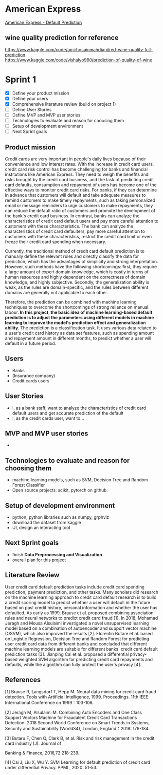 # American Express

[American Express - Default Prediction](https://www.kaggle.com/competitions/amex-default-prediction)

## wine quality prediction for reference
https://www.kaggle.com/code/amirhosainmahdiani/red-wine-quality-full-prediction  
https://www.kaggle.com/code/vishalyo990/prediction-of-quality-of-wine

# Sprint 1

- [x]  Define your product mission
- [x]  Define your users
- [x]  Comprehensive literature review (build on project 1)
- [ ]  Define User Stories
- [ ]  Define MVP and MVP user stories
- [ ]  Technologies to evaluate and reason for choosing them
- [ ]  Setup of development environment
- [ ]  Next Sprint goals

## Product mission

Credit cards are very important in people's daily lives because of their convenience and low interest rates. With the increase in credit card users, credit card risk control has become challenging for banks and financial institutions like American Express. They need to weigh the benefits and risks brought by the credit card business, and the task of predicting credit card defaults, consumption and repayment of users has become one of the effective ways to monitor credit card risks. For banks, if they can determine in advance that customers will default and take adequate measures to remind customers to make timely repayments, such as taking personalized email or message reminders to urge customers to make repayments, they can reduce the default ratio of customers and promote the development of the bank's credit card business. In contrast, banks can analyze the characteristics of credit card default users and pay more careful attention to customers with these characteristics. The bank can analyze the characteristics of credit card defaulters, pay more careful attention to customers with these characteristics, restrict the credit card limit or even freeze their credit card spending when necessary.

Currently, the traditional method of credit card default prediction is to manually define the relevant rules and directly classify the data for prediction, which has the advantages of simplicity and strong interpretation. However, such methods have the following shortcomings: first, they require a large amount of expert domain knowledge, which is costly in terms of human resources and highly dependent on the correctness of domain knowledge, and highly subjective. Secondly, the generalization ability is weak, as the rules are domain-specific, and the rules between different domains are generally not applicable to each other.

Therefore, the prediction can be combined with machine learning techniques to overcome the shortcomings of strong reliance on manual labour. **In this project, the basic idea of machine learning-based default prediction is to adjust the parameters using different models in machine learning to improve the model's prediction effect and generalization ability.** The prediction is a classification task. It uses various data related to a user's credit card history as data set features, such as spending amount and repayment amount in different months, to predict whether a user will default in a future period. 

## Users

- Banks
- (Insurance company)
- Credit cards users

## User Stories

- I, as a bank staff, want to analyze the characteristics of credit card default users and get accurate prediction of the default
- I, as the credit cards user, want to... 

## MVP and MVP user stories

- 

## Technologies to evaluate and reason for choosing them

- machine learning models, such as SVM, Decision Tree and Random Forest Classifier
- Open source projects: scikit, pytorch on github.

## Setup of development environment

- python, python libraries such as numpy, grphviz
- download the dataset from kaggle
- UI, design an interacting tool

## Next Sprint goals

- finish **Data Preprocessing and Visualization**
- overall plan for this project

## Literature Review

User credit card default prediction tasks include credit card spending prediction, payment prediction, and other tasks. Many scholars did research on the machine learning approach to credit card default research is to build a credit scoring model to predict whether a user will default in the future based on past credit history, personal information and whether the user has defaulted. As early as 1999, Brause et al. proposed combining association rules and neural networks to predict credit card fraud [1]. In 2018, Mohamad Jeragh and Mousa Alsulaimi investigated a novel unsupervised learning model based on a combination of autoencoder and support vector machine (OSVM), which also improved the results [2]. Florentin Butare et al. based on Logistic Regression, Decision Tree and Random Forest for predicting user credit card data from different banks and concluded that different machine learning models are suitable for different banks' credit card default prediction tasks [3]. Jianping Cai et al. proposed a differential privacy-based weighted SVM algorithm for predicting credit card repayments and defaults, while the algorithm can fully protect the user's privacy [4].

## References

[1] Brause R, Langsdorf T, Hepp M. Neural data mining for credit card fraud detection. Tools with Artificial Intelligence, 1999. Proceedings. 11th IEEE International Conference on 1999：103-106.

[2] Jeragh M, Alsulaimi M. Combining Auto Encoders and One Class Support Vectors Machine for Fraudulent Credit Card Transactions Detection. 2018 Second World Conference on Smart Trends in Systems, Security and Sustainability (WorldS4), London, England：2018: 178-184.

[3] Butaru F, Chen Q, Clark B, et al. Risk and risk management in the credit card industry [J]. Journal of

Banking & Finance, 2016,72:218-239.

[4] Cai J, Liu X, Wu Y. SVM Learning for default prediction of credit card under differential Privacy. PPML, 2020: 51-53.
